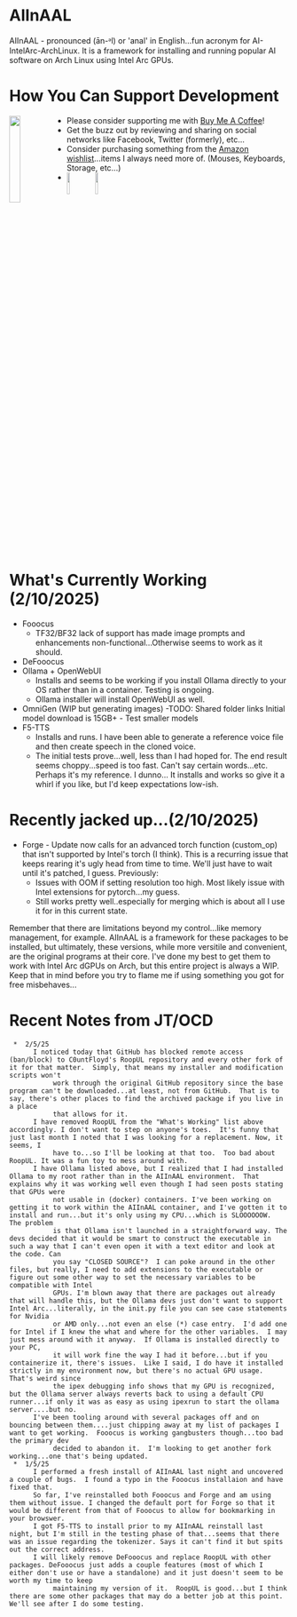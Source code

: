 # AIInAAL
AIInAAL - pronounced (ān-ᵊl) or 'anal' in English...fun acronym for AI-IntelArc-ArchLinux. It is a framework for installing and running popular AI software on Arch Linux using Intel Arc GPUs.

# How You Can Support Development  

[<img align="left" width="20%" src="https://media.giphy.com/media/hXMGQqJFlIQMOjpsKC/giphy.gif">](https://bmc.link/OCD_Insomniac)  

*    Please consider supporting me with [Buy Me A Coffee](https://bmc.link/OCD_Insomniac)!
*    Get the buzz out by reviewing and sharing on social networks like Facebook, Twitter (formerly), etc...
*    Consider purchasing something from the [Amazon wishlist](https://www.amazon.com/hz/wishlist/ls/25OBUY6VTN1C8?ref_=wl_share)...items I always need more of. (Mouses, Keyboards, Storage, etc...)
*    [<img align="left" width="10%" src="https://m.media-amazon.com/images/I/41CMZ4XoAJL._SS135_.jpg">](https://www.amazon.com/hz/wishlist/ls/25OBUY6VTN1C8?ref_=wl_share) [<img align="left" width="10%" src="https://i.etsystatic.com/49605844/r/il/d7369b/5752403283/il_640xN.5752403283_m6wa.jpg">](https://www.etsy.com/shop/JTGreshamExclusives)
<br clear="left"/>

# What's Currently Working (2/10/2025)
*   Fooocus
     - TF32/BF32 lack of support has made image prompts and enhancements non-functional...Otherwise seems to work as it should.
*   DeFooocus
*   Ollama + OpenWebUI
     - Installs and seems to be working if you install Ollama directly to your OS rather than in a container. Testing is ongoing.
     - Ollama installer will install OpenWebUI as well.
*   OmniGen (WIP but generating images)
     -TODO:  Shared folder links
             Initial model download is 15GB+ - Test smaller models
*   F5-TTS
     - Installs and runs. I have been able to generate a reference voice file and then create speech in the cloned voice.
     - The initial tests prove...well, less than I had hoped for. The end result seems choppy...speed is too fast. Can't say certain
       words...etc. Perhaps it's my reference. I dunno... It installs and works so give it a whirl if you like, but I'd keep expectations low-ish.

# Recently jacked up...(2/10/2025)
*   Forge - Update now calls for an advanced torch function (custom_op) that isn't supported by Intel's torch (I think). This is a recurring issue that keeps rearing it's ugly head from time to time. We'll just have to wait until it's patched, I guess.
     Previously:
     - Issues with OOM if setting resolution too high. Most likely issue with Intel extensions for pytorch...my guess.
     - Still works pretty well..especially for merging which is about all I use it for in this current state.

Remember that there are limitations beyond my control...like memory management, for example. AIInAAL is a framework for these packages to be installed, but ultimately, these versions, while more versitile and convenient, are the original programs at their core. I've done my best to get them to work with Intel Arc dGPUs on Arch, but this entire project is always a WIP. Keep that in mind before you try to flame me if using something you got for free misbehaves...

# Recent Notes from JT/OCD
     *  2/5/25
          I noticed today that GitHub has blocked remote access (ban/block) to C0untFloyd's RoopUL repository and every other fork of it for that matter.  Simply, that means my installer and modification scripts won't 
               work through the original GitHub repository since the base program can't be downloaded...at least, not from GitHub.  That is to say, there's other places to find the archived package if you live in a place
               that allows for it.
          I have removed RoopUL from the "What's Working" list above accordingly. I don't want to step on anyone's toes.  It's funny that just last month I noted that I was looking for a replacement. Now, it seems, I
               have to...so I'll be looking at that too.  Too bad about RoopUL. It was a fun toy to mess around with.
          I have Ollama listed above, but I realized that I had installed Ollama to my root rather than in the AIInAAL environment.  That explains why it was working well even though I had seen posts stating that GPUs were
               not usable in (docker) containers. I've been working on getting it to work within the AIInAAL container, and I've gotten it to install and run...but it's only using my CPU...which is SLOOOOOOW.  The problem 
               is that Ollama isn't launched in a straightforward way. The devs decided that it would be smart to construct the executable in such a way that I can't even open it with a text editor and look at the code. Can
               you say "CLOSED SOURCE"?  I can poke around in the other files, but really, I need to add extensions to the executable or figure out some other way to set the necessary variables to be compatible with Intel 
               GPUs. I'm blown away that there are packages out already that will handle this, but the Ollama devs just don't want to support Intel Arc...literally, in the init.py file you can see case statements for Nvidia 
               or AMD only...not even an else (*) case entry.  I'd add one for Intel if I knew the what and where for the other variables.  I may just mess around with it anyway.  If Ollama is installed directly to your PC, 
               it will work fine the way I had it before...but if you containerize it, there's issues.  Like I said, I do have it installed strictly in my environment now, but there's no actual GPU usage.  That's weird since 
               the ipex debugging info shows that my GPU is recognized, but the Ollama server always reverts back to using a default CPU runner...if only it was as easy as using ipexrun to start the ollama server....but no.
          I've been tooling around with several packages off and on bouncing between them....just chipping away at my list of packages I want to get working.  Fooocus is working gangbusters though...too bad the primary dev 
               decided to abandon it.  I'm looking to get another fork working...one that's being updated.
     *  1/5/25
          I performed a fresh install of AIInAAL last night and uncovered a couple of bugs.  I found a typo in the Fooocus installaion and have fixed that.
          So far, I've reinstalled both Fooocus and Forge and am using them without issue. I changed the default port for Forge so that it would be different from that of Fooocus to allow for bookmarking in your browswer.
          I got F5-TTS to install prior to my AIInAAL reinstall last night, but I'm still in the testing phase of that...seems that there was an issue regarding the tokenizer. Says it can't find it but spits out the correct address.
          I will likely remove DeFooocus and replace RoopUL with other packages. DeFooocus just adds a couple features (most of which I either don't use or have a standalone) and it just doesn't seem to be worth my time to keep 
               maintaining my version of it.  RoopUL is good...but I think there are some other packages that may do a better job at this point. We'll see after I do some testing.
